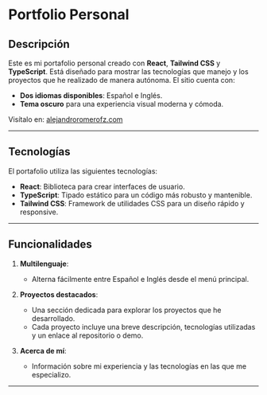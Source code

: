 # Portfolio Personal

## Descripción

Este es mi portafolio personal creado con **React**, **Tailwind CSS** y **TypeScript**. Está diseñado para mostrar las tecnologías que manejo y los proyectos que he realizado de manera autónoma. El sitio cuenta con:

- **Dos idiomas disponibles**: Español e Inglés.
- **Tema oscuro** para una experiencia visual moderna y cómoda.

Visítalo en: [alejandroromerofz.com](https://alejandroromerofz.com)

---

## Tecnologías

El portafolio utiliza las siguientes tecnologías:

- **React**: Biblioteca para crear interfaces de usuario.
- **TypeScript**: Tipado estático para un código más robusto y mantenible.
- **Tailwind CSS**: Framework de utilidades CSS para un diseño rápido y responsive.

---

## Funcionalidades

1. **Multilenguaje**:

   - Alterna fácilmente entre Español e Inglés desde el menú principal.

2. **Proyectos destacados**:

   - Una sección dedicada para explorar los proyectos que he desarrollado.
   - Cada proyecto incluye una breve descripción, tecnologías utilizadas y un enlace al repositorio o demo.

3. **Acerca de mí**:
   - Información sobre mi experiencia y las tecnologías en las que me especializo.

---
